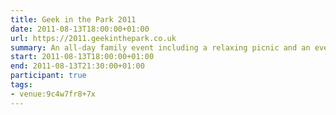 ```yaml
---
title: Geek in the Park 2011
date: 2011-08-13T18:00:00+01:00
url: https://2011.geekinthepark.co.uk
summary: An all-day family event including a relaxing picnic and an evening of illuminating talks by web industry leaders.
start: 2011-08-13T18:00:00+01:00
end: 2011-08-13T21:30:00+01:00
participant: true
tags:
- venue:9c4w7fr8+7x
---
```

